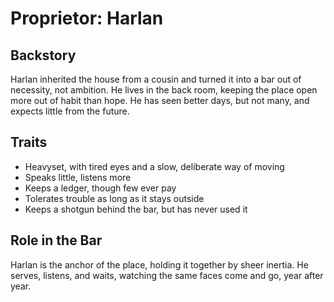 # Proprietor: Harlan

## Backstory

Harlan inherited the house from a cousin and turned it into a bar out of necessity, not ambition. He lives in the back room, keeping the place open more out of habit than hope. He has seen better days, but not many, and expects little from the future.

## Traits

- Heavyset, with tired eyes and a slow, deliberate way of moving
- Speaks little, listens more
- Keeps a ledger, though few ever pay
- Tolerates trouble as long as it stays outside
- Keeps a shotgun behind the bar, but has never used it

## Role in the Bar

Harlan is the anchor of the place, holding it together by sheer inertia. He serves, listens, and waits, watching the same faces come and go, year after year. 